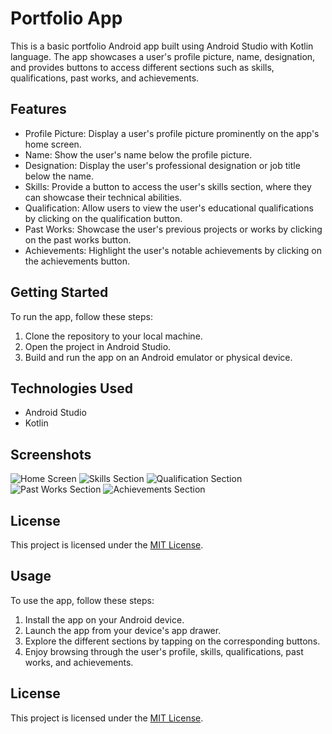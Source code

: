 # Portfolio App

This is a basic portfolio Android app built using Android Studio with Kotlin language. The app showcases a user's profile picture, name, designation, and provides buttons to access different sections such as skills, qualifications, past works, and achievements.

## Features

- Profile Picture: Display a user's profile picture prominently on the app's home screen.
- Name: Show the user's name below the profile picture.
- Designation: Display the user's professional designation or job title below the name.
- Skills: Provide a button to access the user's skills section, where they can showcase their technical abilities.
- Qualification: Allow users to view the user's educational qualifications by clicking on the qualification button.
- Past Works: Showcase the user's previous projects or works by clicking on the past works button.
- Achievements: Highlight the user's notable achievements by clicking on the achievements button.

## Getting Started

To run the app, follow these steps:

1. Clone the repository to your local machine.
2. Open the project in Android Studio.
3. Build and run the app on an Android emulator or physical device.

## Technologies Used

- Android Studio
- Kotlin

## Screenshots

![Home Screen](/path/to/home_screen.png)
![Skills Section](/path/to/skills_section.png)
![Qualification Section](/path/to/qualification_section.png)
![Past Works Section](/path/to/past_works_section.png)
![Achievements Section](/path/to/achievements_section.png)

## License

This project is licensed under the [MIT License](https://opensource.org/licenses/MIT).

## Usage

To use the app, follow these steps:

1. Install the app on your Android device.
2. Launch the app from your device's app drawer.
3. Explore the different sections by tapping on the corresponding buttons.
4. Enjoy browsing through the user's profile, skills, qualifications, past works, and achievements.

## License

This project is licensed under the [MIT License](https://opensource.org/licenses/MIT).







































